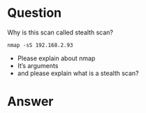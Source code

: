 # Question

Why is this scan called stealth scan?

```
nmap -sS 192.168.2.93
```

- Please explain about nmap
- It’s arguments
- and please explain what is a stealth scan?

# Answer
